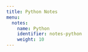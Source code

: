 ```yaml
---
title: Python Notes
menu:
  notes:
    name: Python
    identifier: notes-python
    weight: 10
---
```


#

